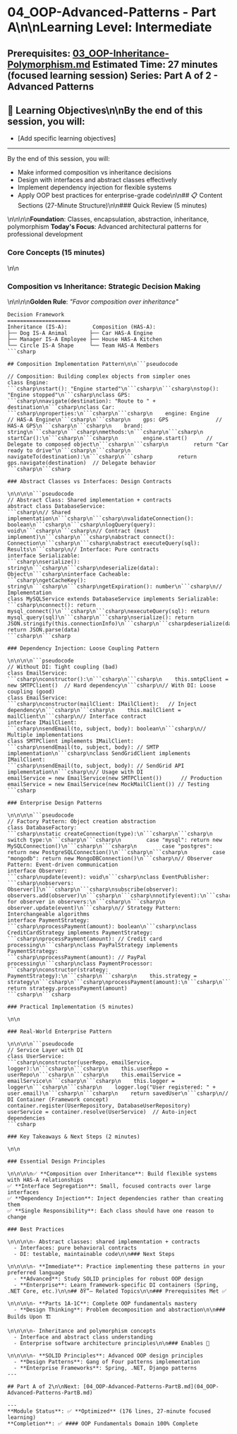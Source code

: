 # 04_OOP-Advanced-Patterns - Part A\n\n**Learning Level**: Intermediate

**Prerequisites**: [03_OOP-Inheritance-Polymorphism.md](03_OOP-Inheritance-Polymorphism.md)
**Estimated Time**: 27 minutes (focused learning session)
**Series**: Part A of 2 - Advanced Patterns
---

## 🎯 Learning Objectives\n\nBy the end of this session, you will:
  - [Add specific learning objectives]
---
By the end of this session, you will:
  - Make informed composition vs inheritance decisions
  - Design with interfaces and abstract classes effectively
  - Implement dependency injection for flexible systems
  - Apply OOP best practices for enterprise-grade code\n\n## 📋 Content Sections (27-Minute Structure)\n\n### Quick Review (5 minutes)

\n\n\n\n**Foundation**: Classes, encapsulation, abstraction, inheritance, polymorphism
**Today's Focus**: Advanced architectural patterns for professional development

### Core Concepts (15 minutes)

\n\n

### Composition vs Inheritance: Strategic Decision Making

\n\n\n\n**Golden Rule**: *"Favor composition over inheritance"*
```text
Decision Framework
====================
Inheritance (IS-A):        Composition (HAS-A):
├── Dog IS-A Animal       ├── Car HAS-A Engine
├── Manager IS-A Employee ├── House HAS-A Kitchen
└── Circle IS-A Shape     └── Team HAS-A Members
```csharp

## Composition Implementation Pattern\n\n```pseudocode

// Composition: Building complex objects from simpler ones
class Engine:
```csharp\nstart(): "Engine started"\n```csharp\n```csharp\nstop(): "Engine stopped"\n```csharp\nclass GPS:
```csharp\nnavigate(destination): "Route to " + destination\n```csharp\nclass Car:
```csharp\nproperties:\n```csharp\n```csharp\n    engine: Engine          // HAS-A Engine\n```csharp\n```csharp\n    gps: GPS               // HAS-A GPS\n```csharp\n```csharp\n    brand: string\n```csharp\n```csharp\nmethods:\n```csharp\n```csharp\n    startCar():\n```csharp\n```csharp\n        engine.start()      // Delegate to composed object\n```csharp\n```csharp\n        return "Car ready to drive"\n```csharp\n```csharp\n    navigateTo(destination):\n```csharp\n```csharp        return gps.navigate(destination)  // Delegate behavior
```csharp\n```csharp

### Abstract Classes vs Interfaces: Design Contracts

\n\n\n\n```pseudocode
// Abstract Class: Shared implementation + contracts
abstract class DatabaseService:
```csharp\n// Shared implementation\n```csharp\n```csharp\nvalidateConnection(): boolean\n```csharp\n```csharp\nlogQuery(query): void\n```csharp\n```csharp\n// Contract (must implement)\n```csharp\n```csharp\nabstract connect(): Connection\n```csharp\n```csharp\nabstract executeQuery(sql): Results\n```csharp\n// Interface: Pure contracts
interface Serializable:
```csharp\nserialize(): string\n```csharp\n```csharp\ndeserialize(data): Object\n```csharp\ninterface Cacheable:
```csharp\ngetCacheKey(): string\n```csharp\n```csharp\ngetExpiration(): number\n```csharp\n// Implementation
class MySQLService extends DatabaseService implements Serializable:
```csharp\nconnect(): return mysql_connect()\n```csharp\n```csharp\nexecuteQuery(sql): return mysql_query(sql)\n```csharp\n```csharp\nserialize(): return JSON.stringify(this.connectionInfo)\n```csharp\n```csharpdeserialize(data): return JSON.parse(data)
```csharp\n```csharp

### Dependency Injection: Loose Coupling Pattern

\n\n\n\n```pseudocode
// Without DI: Tight coupling (bad)
class EmailService:
```csharp\nconstructor():\n```csharp\n```csharp\n    this.smtpClient = new SMTPClient()  // Hard dependency\n```csharp\n// With DI: Loose coupling (good)
class EmailService:
```csharp\nconstructor(mailClient: IMailClient):   // Inject dependency\n```csharp\n```csharp\n    this.mailClient = mailClient\n```csharp\n// Interface contract
interface IMailClient:
```csharp\nsendEmail(to, subject, body): boolean\n```csharp\n// Multiple implementations
class SMTPClient implements IMailClient:
```csharp\nsendEmail(to, subject, body): // SMTP implementation\n```csharp\nclass SendGridClient implements IMailClient:
```csharp\nsendEmail(to, subject, body): // SendGrid API implementation\n```csharp\n// Usage with DI
emailService = new EmailService(new SMTPClient())      // Production
emailService = new EmailService(new MockMailClient()) // Testing
```csharp

### Enterprise Design Patterns

\n\n\n\n```pseudocode
// Factory Pattern: Object creation abstraction
class DatabaseFactory:
```csharp\nstatic createConnection(type):\n```csharp\n```csharp\n    switch type:\n```csharp\n```csharp\n        case "mysql": return new MySQLConnection()\n```csharp\n```csharp\n        case "postgres": return new PostgreSQLConnection()\n```csharp\n```csharp\n        case "mongodb": return new MongoDBConnection()\n```csharp\n// Observer Pattern: Event-driven communication
interface Observer:
```csharp\nupdate(event): void\n```csharp\nclass EventPublisher:
```csharp\nobservers: Observer[]\n```csharp\n```csharp\nsubscribe(observer): observers.add(observer)\n```csharp\n```csharp\nnotify(event):\n```csharp\n```csharp\n    for observer in observers:\n```csharp\n```csharp\n        observer.update(event)\n```csharp\n// Strategy Pattern: Interchangeable algorithms
interface PaymentStrategy:
```csharp\nprocessPayment(amount): boolean\n```csharp\nclass CreditCardStrategy implements PaymentStrategy:
```csharp\nprocessPayment(amount): // Credit card processing\n```csharp\nclass PayPalStrategy implements PaymentStrategy:
```csharp\nprocessPayment(amount): // PayPal processing\n```csharp\nclass PaymentProcessor:
```csharp\nconstructor(strategy: PaymentStrategy):\n```csharp\n```csharp\n    this.strategy = strategy\n```csharp\n```csharp\nprocessPayment(amount):\n```csharp\n```csharp    return strategy.processPayment(amount)
```csharp\n```csharp

### Practical Implementation (5 minutes)

\n\n

### Real-World Enterprise Pattern

\n\n\n\n```pseudocode
// Service Layer with DI
class UserService:
```csharp\nconstructor(userRepo, emailService, logger):\n```csharp\n```csharp\n    this.userRepo = userRepo\n```csharp\n```csharp\n    this.emailService = emailService\n```csharp\n```csharp\n    this.logger = logger\n```csharp\n```csharp\n    logger.log("User registered: " + user.email)\n```csharp\n```csharp\n    return savedUser\n```csharp\n// DI Container (Framework concept)
container.register(UserRepository, DatabaseUserRepository)
userService = container.resolve(UserService)  // Auto-inject dependencies
```csharp

### Key Takeaways & Next Steps (2 minutes)

\n\n

### Essential Design Principles

\n\n\n\n✅ **Composition over Inheritance**: Build flexible systems with HAS-A relationships
✅ **Interface Segregation**: Small, focused contracts over large interfaces
✅ **Dependency Injection**: Inject dependencies rather than creating them
✅ **Single Responsibility**: Each class should have one reason to change

### Best Practices

\n\n\n\n- Abstract classes: shared implementation + contracts
  - Interfaces: pure behavioral contracts
  - DI: testable, maintainable code\n\n### Next Steps

\n\n\n\n- **Immediate**: Practice implementing these patterns in your preferred language
  - **Advanced**: Study SOLID principles for robust OOP design
  - **Enterprise**: Learn framework-specific DI containers (Spring, .NET Core, etc.)\n\n## ðŸ”— Related Topics\n\n### Prerequisites Met ✅

\n\n\n\n- **Parts 1A-1C**: Complete OOP fundamentals mastery
  - **Design Thinking**: Problem decomposition and abstraction\n\n### Builds Upon 🏗️

\n\n\n\n- Inheritance and polymorphism concepts
  - Interface and abstract class understanding
  - Enterprise software architecture principles\n\n### Enables 🎯

\n\n\n\n- **SOLID Principles**: Advanced OOP design principles
  - **Design Patterns**: Gang of Four patterns implementation
  - **Enterprise Frameworks**: Spring, .NET, Django patterns
---

## Part A of 2\n\nNext: [04_OOP-Advanced-Patterns-PartB.md](04_OOP-Advanced-Patterns-PartB.md)

---
**Module Status**: ✅ **Optimized** (176 lines, 27-minute focused learning)
**Completion**: ✅ #### OOP Fundamentals Domain 100% Complete
